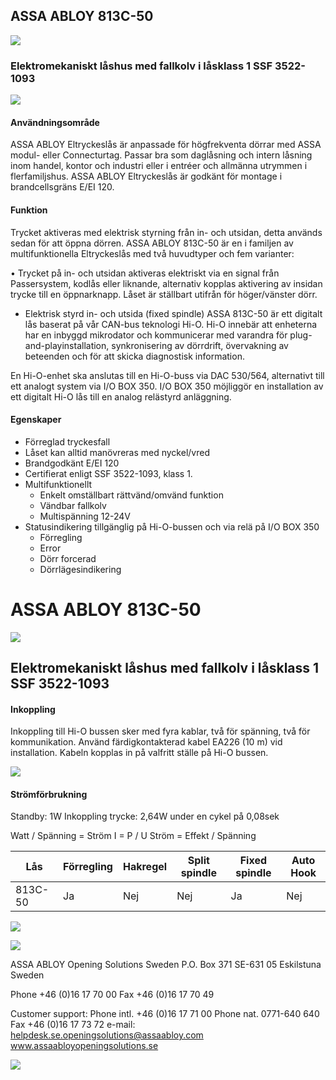 ## ASSA ABLOY 813C-50

![](_page_0_Picture_1.jpeg)

### Elektromekaniskt låshus med fallkolv i låsklass 1 SSF 3522-1093

![](_page_0_Picture_3.jpeg)

#### **Användningsområde**

ASSA ABLOY Eltryckeslås är anpassade för högfrekventa dörrar med ASSA modul- eller Connecturtag. Passar bra som daglåsning och intern låsning inom handel, kontor och industri eller i entréer och allmänna utrymmen i flerfamiljshus. ASSA ABLOY Eltryckeslås är godkänt för montage i brandcellsgräns E/EI 120.

#### **Funktion**

Trycket aktiveras med elektrisk styrning från in- och utsidan, detta används sedan för att öppna dörren. ASSA ABLOY 813C-50 är en i familjen av multifunktionella Eltryckeslås med två huvudtyper och fem varianter:

• Trycket på in- och utsidan aktiveras elektriskt via en signal från Passersystem, kodlås eller liknande, alternativ kopplas aktivering av insidan trycke till en öppnarknapp. Låset är ställbart utifrån för höger/vänster dörr.

- Elektrisk styrd in- och utsida (fixed spindle)
ASSA 813C-50 är ett digitalt lås baserat på vår CAN-bus teknologi Hi-O. Hi-O innebär att enheterna har en inbyggd mikrodator och kommunicerar med varandra för plug-and-playinstallation, synkronisering av dörrdrift, övervakning av beteenden och för att skicka diagnostisk information.

En Hi-O-enhet ska anslutas till en Hi-O-buss via DAC 530/564, alternativt till ett analogt system via I/O BOX 350. I/O BOX 350 möjliggör en installation av ett digitalt Hi-O lås till en analog relästyrd anläggning.

#### **Egenskaper**

- Förreglad tryckesfall
- Låset kan alltid manövreras med nyckel/vred
- Brandgodkänt E/EI 120
- Certifierat enligt SSF 3522-1093, klass 1.
- Multifunktionellt
	- Enkelt omställbart rättvänd/omvänd funktion
	- Vändbar fallkolv
	- Multispänning 12-24V
- Statusindikering tillgänglig på Hi-O-bussen och via relä på I/O BOX 350
	- Förregling
	- Error
	- Dörr forcerad
	- Dörrlägesindikering

# ASSA ABLOY 813C-50

![](_page_1_Picture_1.jpeg)

## Elektromekaniskt låshus med fallkolv i låsklass 1 SSF 3522-1093

#### **Inkoppling**

Inkoppling till Hi-O bussen sker med fyra kablar, två för spänning, två för kommunikation. Använd färdigkontakterad kabel EA226 (10 m) vid installation. Kabeln kopplas in på valfritt ställe på Hi-O bussen.

![](_page_1_Figure_5.jpeg)

#### **Strömförbrukning**

Standby: 1W Inkoppling trycke: 2,64W under en cykel på 0,08sek

Watt / Spänning = Ström I = P / U Ström = Effekt / Spänning

| Lås     | Förregling | Hakregel | Split spindle | Fixed spindle | Auto Hook |
|---------|------------|----------|---------------|---------------|-----------|
| 813C-50 | Ja         | Nej      | Nej           | Ja            | Nej       |

![](_page_1_Figure_10.jpeg)

![](_page_1_Figure_11.jpeg)

ASSA ABLOY Opening Solutions Sweden P.O. Box 371 SE-631 05 Eskilstuna Sweden

Phone +46 (0)16 17 70 00 Fax +46 (0)16 17 70 49

Customer support: Phone intl. +46 (0)16 17 71 00 Phone nat. 0771-640 640 Fax +46 (0)16 17 73 72 e-mail: helpdesk.se.openingsolutions@assaabloy.com www.assaabloyopeningsolutions.se

![](_page_1_Figure_17.jpeg)